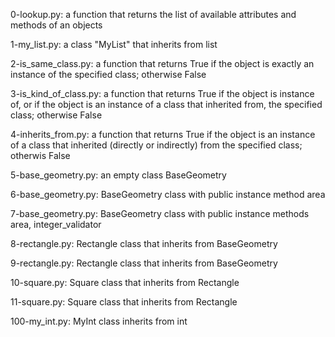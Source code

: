 0-lookup.py: a function that returns the list of available attributes and methods of an objects

1-my_list.py: a class "MyList" that inherits from list

2-is_same_class.py: a function that returns True if the object is exactly an instance of the specified class;
otherwise False

3-is_kind_of_class.py: a function that returns True if the object is instance of, or if the object is an instance of a class that inherited from, the specified class; otherwise False

4-inherits_from.py: a function that returns True if the object is an instance of a class that inherited (directly or indirectly) from the specified class; otherwis False

5-base_geometry.py: an empty class BaseGeometry

6-base_geometry.py: BaseGeometry class with public instance method area

7-base_geometry.py:  BaseGeometry class with public instance methods area, integer_validator

8-rectangle.py: Rectangle class that inherits from BaseGeometry

9-rectangle.py: Rectangle class that inherits from BaseGeometry

10-square.py: Square class that inherits from Rectangle

11-square.py: Square class that inherits from Rectangle

100-my_int.py: MyInt class inherits from int
